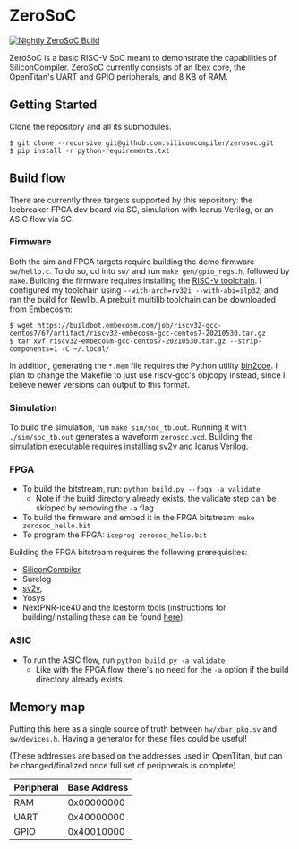 # ZeroSoC

[![Nightly ZeroSoC Build](https://github.com/siliconcompiler/zerosoc/actions/workflows/build.yml/badge.svg)](https://github.com/siliconcompiler/zerosoc/actions/workflows/build.yml)

ZeroSoC is a basic RISC-V SoC meant to demonstrate the capabilities of
SiliconCompiler. ZeroSoC currently consists of an Ibex core, the OpenTitan's
UART and GPIO peripherals, and 8 KB of RAM.

## Getting Started

Clone the repository and all its submodules.

```
$ git clone --recursive git@github.com:siliconcompiler/zerosoc.git
$ pip install -r python-requirements.txt
```

## Build flow

There are currently three targets supported by this repository: the Icebreaker
FPGA dev board via SC, simulation with Icarus Verilog, or an ASIC flow via SC.

### Firmware

Both the sim and FPGA targets require building the demo firmware `sw/hello.c`.
To do so, cd into `sw/` and run `make gen/gpio_regs.h`, followed by `make`.
Building the firmware requires installing the [RISC-V
toolchain](https://github.com/riscv/riscv-gnu-toolchain). I configured my
toolchain using `--with-arch=rv32i --with-abi=ilp32`, and ran the build for
Newlib. A prebuilt multilib toolchain can be downloaded from Embecosm:

```
$ wget https://buildbot.embecosm.com/job/riscv32-gcc-centos7/67/artifact/riscv32-embecosm-gcc-centos7-20210530.tar.gz
$ tar xvf riscv32-embecosm-gcc-centos7-20210530.tar.gz --strip-components=1 -C ~/.local/
```

In addition, generating the `*.mem` file requires the Python utility
[bin2coe](https://github.com/anishathalye/bin2coe). I plan to change the
Makefile to just use riscv-gcc's objcopy instead, since I believe newer versions
can output to this format.

### Simulation

To build the simulation, run `make sim/soc_tb.out`. Running it with
`./sim/soc_tb.out` generates a waveform `zerosoc.vcd`. Building the
simulation executable requires installing [sv2v](https://github.com/zachjs/sv2v) and [Icarus Verilog](http://iverilog.icarus.com/).

### FPGA

- To build the bitstream, run: `python build.py --fpga -a validate`
     - Note if the build directory already exists, the validate step can be
     skipped by removing the `-a` flag
- To build the firmware and embed it in the FPGA bitstream: `make
zerosoc_hello.bit`
- To program the FPGA: `iceprog zerosoc_hello.bit`

Building the FPGA bitstream requires the following prerequisites:
- [SiliconCompiler](https://github.com/siliconcompiler/siliconcompiler/)
- Surelog
- [sv2v](https://github.com/zachjs/sv2v),
- Yosys
- NextPNR-ice40 and the Icestorm tools (instructions for building/installing
these can be found [here](http://www.clifford.at/icestorm/)).

### ASIC
- To run the ASIC flow, run `python build.py -a validate`
    - Like with the FPGA flow, there's no need for the `-a` option if the build
      directory already exists.

## Memory map

Putting this here as a single source of truth between `hw/xbar_pkg.sv` and
`sw/devices.h`. Having a generator for these files could be useful!

(These addresses are based on the addresses used in OpenTitan, but can be
changed/finalized once full set of peripherals is complete)

Peripheral | Base Address
-----------|-------------
RAM        | 0x00000000
UART       | 0x40000000
GPIO       | 0x40010000
